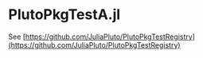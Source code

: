 # PlutoPkgTestA.jl

See [https://github.com/JuliaPluto/PlutoPkgTestRegistry](https://github.com/JuliaPluto/PlutoPkgTestRegistry)
